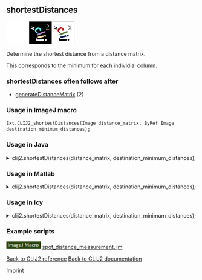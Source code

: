 ## shortestDistances
<img src="images/mini_empty_logo.png"/><img src="images/mini_clij2_logo.png"/><img src="images/mini_clijx_logo.png"/>

Determine the shortest distance from a distance matrix. 

This corresponds to the minimum for each individial column.

### shortestDistances often follows after
* <a href="reference_generateDistanceMatrix">generateDistanceMatrix</a> (2)


### Usage in ImageJ macro
```
Ext.CLIJ2_shortestDistances(Image distance_matrix, ByRef Image destination_minimum_distances);
```


### Usage in Java


<details>

<summary>
clij2.shortestDistances(distance_matrix, destination_minimum_distances);
</summary>
<pre class="highlight">// init CLIJ and GPU
import net.haesleinhuepf.clij2.CLIJ2;
import net.haesleinhuepf.clij.clearcl.ClearCLBuffer;
CLIJ2 clij2 = CLIJ2.getInstance();

// get input parameters
ClearCLBuffer distance_matrix = clij2.push(distance_matrixImagePlus);
destination_minimum_distances = clij2.create(distance_matrix);
</pre>

<pre class="highlight">
// Execute operation on GPU
clij2.shortestDistances(distance_matrix, destination_minimum_distances);
</pre>

<pre class="highlight">
//show result
destination_minimum_distancesImagePlus = clij2.pull(destination_minimum_distances);
destination_minimum_distancesImagePlus.show();

// cleanup memory on GPU
clij2.release(distance_matrix);
clij2.release(destination_minimum_distances);
</pre>

</details>



### Usage in Matlab


<details>

<summary>
clij2.shortestDistances(distance_matrix, destination_minimum_distances);
</summary>
<pre class="highlight">% init CLIJ and GPU
clij2 = init_clatlab();

% get input parameters
distance_matrix = clij2.pushMat(distance_matrix_matrix);
destination_minimum_distances = clij2.create(distance_matrix);
</pre>

<pre class="highlight">
% Execute operation on GPU
clij2.shortestDistances(distance_matrix, destination_minimum_distances);
</pre>

<pre class="highlight">
% show result
destination_minimum_distances = clij2.pullMat(destination_minimum_distances)

% cleanup memory on GPU
clij2.release(distance_matrix);
clij2.release(destination_minimum_distances);
</pre>

</details>



### Usage in Icy


<details>

<summary>
clij2.shortestDistances(distance_matrix, destination_minimum_distances);
</summary>
<pre class="highlight">// init CLIJ and GPU
importClass(net.haesleinhuepf.clicy.CLICY);
importClass(Packages.icy.main.Icy);

clij2 = CLICY.getInstance();

// get input parameters
distance_matrix_sequence = getSequence();distance_matrix = clij2.pushSequence(distance_matrix_sequence);
destination_minimum_distances = clij2.create(distance_matrix);
</pre>

<pre class="highlight">
// Execute operation on GPU
clij2.shortestDistances(distance_matrix, destination_minimum_distances);
</pre>

<pre class="highlight">
// show result
destination_minimum_distances_sequence = clij2.pullSequence(destination_minimum_distances)
Icy.addSequence(destination_minimum_distances_sequence
// cleanup memory on GPU
clij2.release(distance_matrix);
clij2.release(destination_minimum_distances);
</pre>

</details>





### Example scripts
<a href="https://github.com/clij/clij2-docs/blob/master/src/main/macro/spot_distance_measurement.ijm"><img src="images/language_macro.png" height="20"/></a> [spot_distance_measurement.ijm](https://github.com/clij/clij2-docs/blob/master/src/main/macro/spot_distance_measurement.ijm)  


[Back to CLIJ2 reference](https://clij.github.io/clij2-docs/reference)
[Back to CLIJ2 documentation](https://clij.github.io/clij2-docs)

[Imprint](https://clij.github.io/imprint)
